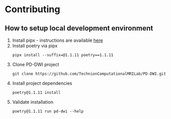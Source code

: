 # Contributing

## How to setup local development environment

1. Install pipx - instructions are available [here](https://github.com/pypa/pipx?tab=readme-ov-file#install-pipx)
2. Install poetry via pipx 
    ```
    pipx install --suffix=@1.1.11 poetry==1.1.11
    ```
3. Clone PD-DWI project
    ```
    git clone https://github.com/TechnionComputationalMRILab/PD-DWI.git
    ```
4. Install project dependencies 
    ```
    poetry@1.1.11 install
    ```
5. Validate installation
    ```
    poetry@1.1.11 run pd-dwi --help
    ```